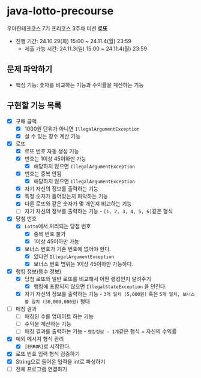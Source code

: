 # java-lotto-precourse
우아한테크코스 7기 프리코스 3주차 미션 **로또**
- 진행 기간: 24.10.29(화) 15:00 ~ 24.11.4(월) 23:59
  - 제출 가능 시간: 24.11.3(일) 15:00 ~ 24.11.4(월) 23:59

## 문제 파악하기
- 핵심 기능: 숫자를 비교하는 기능과 수익률을 계산하는 기능

## 구현할 기능 목록
- [x] 구매 금액
  - [x] 1000원 단위가 아니면 `IllegalArgumentException`
  - [x] 살 수 있는 장수 계산 기능
- [x] 로또
  - [x] 로또 번호 자동 생성 기능
  - [x] 번호는 1이상 45이하만 가능
    - [x] 해당하지 않으면 `IllegalArgumentException`
  - [x] 번호는 중복 안됨
    - [x] 해당하지 않으면 `IllegalArgumentException`
  - [x] 자기 자신의 정보를 출력하는 기능
  - [x] 특정 숫자가 들어있는지 파악하는 기능 
  - [x] 다른 로또와 같은 숫자가 몇 개인지 비교하는 기능
  - [ ] 자기 자신의 정보를 출력하는 기능 - `[1, 2, 3, 4, 5, 6]`같은 형식
- [x] 당첨 번호
  - [x] `Lotto`에서 처리되는 당첨 번호
    - [x] 중복 번호 불가
    - [x] 1이상 45이하만 가능
  - [x] 보너스 번호가 기존 번호에 없어야 한다.
    - [x] 있다면 `IllegalArgumentException`
    - [x] 보너스 번호 범위는 1이상 45이하만 가능하다.
- [x] 랭킹 정보(등수 정보)
  - [x] 당첨 로또와 일반 로또를 비교해서 어떤 랭킹인지 알려주기
    - [x] 랭킹에 포함되지 않으면 `IllegalStateException` 을 던진다.
  - [x] 자기 자신의 정보를 출력하는 기능 - `3개 일치 (5,000원)` 혹은 `5개 일치, 보너스 볼 일치 (30,000,000원)` 형태
- [ ] 매칭 결과
  - [ ] 매칭된 수를 업데이트 하는 기능
  - [ ] 수익을 계산하는 기능
  - [ ] 매칭 결과를 출력하는 기능 - `랭킹정보 - 1개`같은 형식 + 자신의 수익률
- [x] 예외 메시지 형식 관리
  - [x] `[ERROR]`로 시작한다.
- [x] 로또 번호 입력 형식 검증하기
- [x] String으로 들어온 입력을 int로 파싱하기
- [ ] 전체 프로그램 연결하기
